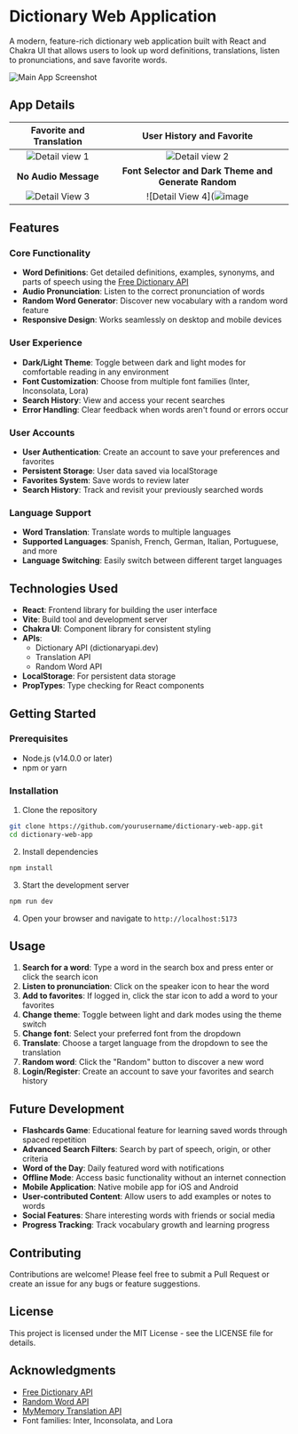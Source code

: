 # Dictionary Web Application

A modern, feature-rich dictionary web application built with React and Chakra UI that allows users to look up word definitions, translations, listen to pronunciations, and save favorite words.

![Main App Screenshot](https://github.com/user-attachments/assets/39590b09-0ffe-4a39-b892-c050c0582525)

## App Details
| Favorite and Translation | User History and Favorite  |
|:---:|:---:|
| ![Detail view 1](https://github.com/user-attachments/assets/1ca098ca-c7fb-4a50-afa9-23cf38544ca3) | ![Detail view 2](https://github.com/user-attachments/assets/6781120e-02a3-44b2-80f1-79a16eb09dff) |
| **No Audio Message** | **Font Selector and Dark Theme and Generate Random** |
| ![Detail View 3](https://github.com/user-attachments/assets/0c8991bb-feb0-4893-9956-da76b5b9c293) | ![Detail View 4](![image](https://github.com/user-attachments/assets/ebd9fbdb-d6a0-4861-be4d-e89d06f57214)

## Features

### Core Functionality

- **Word Definitions**: Get detailed definitions, examples, synonyms, and parts of speech using the [Free Dictionary API](https://dictionaryapi.dev/)
- **Audio Pronunciation**: Listen to the correct pronunciation of words
- **Random Word Generator**: Discover new vocabulary with a random word feature
- **Responsive Design**: Works seamlessly on desktop and mobile devices

### User Experience

- **Dark/Light Theme**: Toggle between dark and light modes for comfortable reading in any environment
- **Font Customization**: Choose from multiple font families (Inter, Inconsolata, Lora)
- **Search History**: View and access your recent searches
- **Error Handling**: Clear feedback when words aren't found or errors occur

### User Accounts

- **User Authentication**: Create an account to save your preferences and favorites
- **Persistent Storage**: User data saved via localStorage
- **Favorites System**: Save words to review later
- **Search History**: Track and revisit your previously searched words

### Language Support

- **Word Translation**: Translate words to multiple languages
- **Supported Languages**: Spanish, French, German, Italian, Portuguese, and more
- **Language Switching**: Easily switch between different target languages

## Technologies Used

- **React**: Frontend library for building the user interface
- **Vite**: Build tool and development server
- **Chakra UI**: Component library for consistent styling
- **APIs**:
  - Dictionary API (dictionaryapi.dev)
  - Translation API
  - Random Word API
- **LocalStorage**: For persistent data storage
- **PropTypes**: Type checking for React components

## Getting Started

### Prerequisites

- Node.js (v14.0.0 or later)
- npm or yarn

### Installation

1. Clone the repository

```bash
git clone https://github.com/yourusername/dictionary-web-app.git
cd dictionary-web-app
```

2. Install dependencies

```bash
npm install
```

3. Start the development server

```bash
npm run dev
```

4. Open your browser and navigate to `http://localhost:5173`

## Usage

1. **Search for a word**: Type a word in the search box and press enter or click the search icon
2. **Listen to pronunciation**: Click on the speaker icon to hear the word
3. **Add to favorites**: If logged in, click the star icon to add a word to your favorites
4. **Change theme**: Toggle between light and dark modes using the theme switch
5. **Change font**: Select your preferred font from the dropdown
6. **Translate**: Choose a target language from the dropdown to see the translation
7. **Random word**: Click the "Random" button to discover a new word
8. **Login/Register**: Create an account to save your favorites and search history

## Future Development

- **Flashcards Game**: Educational feature for learning saved words through spaced repetition
- **Advanced Search Filters**: Search by part of speech, origin, or other criteria
- **Word of the Day**: Daily featured word with notifications
- **Offline Mode**: Access basic functionality without an internet connection
- **Mobile Application**: Native mobile app for iOS and Android
- **User-contributed Content**: Allow users to add examples or notes to words
- **Social Features**: Share interesting words with friends or social media
- **Progress Tracking**: Track vocabulary growth and learning progress

## Contributing

Contributions are welcome! Please feel free to submit a Pull Request or create an issue for any bugs or feature suggestions.

## License

This project is licensed under the MIT License - see the LICENSE file for details.

## Acknowledgments

- [Free Dictionary API](https://dictionaryapi.dev/)
- [Random Word API](https://random-word-api.herokuapp.com/)
- [MyMemory Translation API](https://mymemory.translated.net/doc/spec.php)
- Font families: Inter, Inconsolata, and Lora

